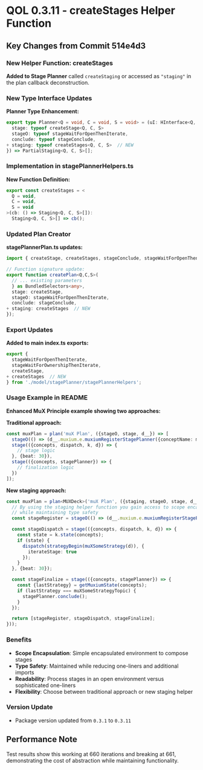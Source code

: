 # QOL 0.3.11 - createStages Helper Function

## Key Changes from Commit 514e4d3

### New Helper Function: createStages
**Added to Stage Planner** called `createStaging` or accessed as `"staging"` in the plan callback deconstruction.

### New Type Interface Updates
**Planner Type Enhancement:**
```typescript
export type Planner<Q = void, C = void, S = void> = (uI: HInterface<Q, C, S> & {
  stage: typeof createStage<Q, C, S>
  stageO: typeof stageWaitForOpenThenIterate,
  conclude: typeof stageConclude,
+ staging: typeof createStages<Q, C, S>  // NEW
}) => PartialStaging<Q, C, S>[];
```

### Implementation in stagePlannerHelpers.ts
**New Function Definition:**
```typescript
export const createStages = <
  Q = void,
  C = void,
  S = void
>(cb: () => Staging<Q, C, S>[]):
  Staging<Q, C, S>[] => cb();
```

### Updated Plan Creator
**stagePlannerPlan.ts updates:**
```typescript
import { createStage, createStages, stageConclude, stageWaitForOpenThenIterate } from './stagePlannerHelpers';

// Function signature update:
export function createPlan<Q,C,S>(
  // ... existing parameters
  } as BundledSelectors<any>,
  stage: createStage,
  stageO: stageWaitForOpenThenIterate,
  conclude: stageConclude,
+ staging: createStages  // NEW
});
```

### Export Updates
**Added to main index.ts exports:**
```typescript
export {
  stageWaitForOpenThenIterate,
  stageWaitForOwnershipThenIterate,
  createStage,
+ createStages  // NEW
} from './model/stagePlanner/stagePlannerHelpers';
```

### Usage Example in README
**Enhanced MuX Principle example showing two approaches:**

**Traditional approach:**
```typescript
const muxPlan = plan('muX Plan', ({stageO, stage, d__}) => [
  stageO(() => (d__.muxium.e.muxiumRegisterStagePlanner({conceptName: muXName, stagePlanner: muxPlan}))),
  stage(({concepts, dispatch, k, d}) => {
    // stage logic
  }, {beat: 30}),
  stage(({concepts, stagePlanner}) => {
    // finalization logic
  })
]);
```

**New staging approach:**
```typescript  
const muxPlan = plan<MUXDeck>('muX Plan', ({staging, stageO, stage, d__}) => staging(() => {
  // By using the staging helper function you gain access to scope encapsulation 
  // while maintaining type safety
  const stageRegister = stageO(() => (d__.muxium.e.muxiumRegisterStagePlanner({conceptName: muXName, stagePlanner: muxPlan})))

  const stageDispatch = stage(({concepts, dispatch, k, d}) => {
    const state = k.state(concepts);
    if (state) {
      dispatch(strategyBegin(muXSomeStrategy(d)), {
        iterateStage: true
      });
    }
  }, {beat: 30});

  const stageFinalize = stage(({concepts, stagePlanner}) => {
    const {lastStrategy} = getMuxiumState(concepts);
    if (lastStrategy === muXSomeStrategyTopic) {
      stagePlanner.conclude();
    }
  });

  return [stageRegister, stageDispatch, stageFinalize];
}));
```

### Benefits
- **Scope Encapsulation**: Simple encapsulated environment to compose stages
- **Type Safety**: Maintained while reducing one-liners and additional imports  
- **Readability**: Process stages in an open environment versus sophisticated one-liners
- **Flexibility**: Choose between traditional approach or new staging helper

### Version Update
- Package version updated from `0.3.1` to `0.3.11`

## Performance Note
Test results show this working at 660 iterations and breaking at 661, demonstrating the cost of abstraction while maintaining functionality.